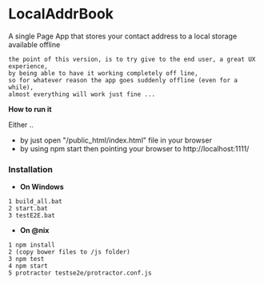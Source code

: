 LocalAddrBook
=============

A single Page App that stores your contact address to a local storage available offline
``` cli
the point of this version, is to try give to the end user, a great UX experience,
by being able to have it working completely off line, 
so for whatever reason the app goes suddenly offline (even for a while),
almost everything will work just fine ...
```


__How to run it__ 

Either ..
* by just open "/public_html/index.html" file in your browser 
* by using npm start then pointing your browser to http://localhost:1111/


### Installation
* __On Windows__
``` cli
1 build_all.bat 
2 start.bat
3 testE2E.bat
``` 

* __On @nix__
``` cli 
1 npm install
2 (copy bower files to /js folder)
3 npm test
4 npm start
5 protractor testse2e/protractor.conf.js
``` 


